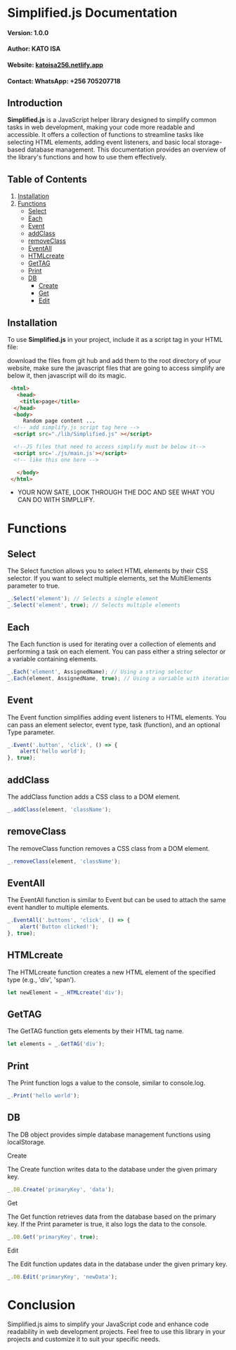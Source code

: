 # Simplified.js Documentation

#### **Version:** 1.0.0
#### **Author:** KATO ISA
#### **Website:** [katoisa256.netlify.app](https://www.katoisa256.netlify.app)
#### **Contact:** WhatsApp: +256 705207718

## Introduction

**Simplified.js** is a JavaScript helper library designed to simplify common tasks in web development, making your code more readable and accessible. It offers a collection of functions to streamline tasks like selecting HTML elements, adding event listeners, and basic local storage-based database management. This documentation provides an overview of the library's functions and how to use them effectively.

## Table of Contents

1. [Installation](#installation)
2. [Functions](#functions)
    - [Select](#select)
    - [Each](#each)
    - [Event](#event)
    - [addClass](#addclass)
    - [removeClass](#removeclass)
    - [EventAll](#eventall)
    - [HTMLcreate](#htmlcreate)
    - [GetTAG](#gettag)
    - [Print](#print)
    - [DB](#db)
        - [Create](#create)
        - [Get](#get)
        - [Edit](#edit)

## Installation <a name="installation"></a>

To use **Simplified.js** in your project, include it as a script tag in your HTML file:

download the files from git hub and add them to the root directory of your website, make sure the javascript files that are going to access simplify are below it, then javascript will do its magic.

```html
 <html>
   <head>
    <title>page</title>
  </head>
  <body>
     Random page content ...
  <!-- add simplify.js script tag here -->
  <script src="./lib/Simplified.js" ></script>

  <!--JS files that need to access simplify must be below it-->
  <script src='./js/main.js'></script>
  <!-- like this one here -->

   </body>
 </html>
```

* YOUR NOW SATE, LOOK THROUGH THE DOC AND SEE WHAT YOU CAN DO WITH SIMPLLIFY.
# <a name="functions">Functions</a>
## <a name="select">Select</a>
The Select function allows you to select HTML elements by their CSS selector. If you want to select multiple elements, set the MultiElements parameter to true.

```js
_.Select('element'); // Selects a single element
_.Select('element', true); // Selects multiple elements

```

## <a name="each">Each</a>
The Each function is used for iterating over a collection of elements and performing a task on each element. You can pass either a string selector or a variable containing elements.

```js
_.Each('element', AssignedName); // Using a string selector
_.Each(element, AssignedName, true); // Using a variable with iteration
```

## <a name="event">Event</a>
The Event function simplifies adding event listeners to HTML elements. You can pass an element selector, event type, task (function), and an optional Type parameter.

```js
_.Event('.button', 'click', () => {
    alert('hello world');
}, true);

```

## <a name="addclass">addClass</a>
The addClass function adds a CSS class to a DOM element.

```js
_.addClass(element, 'className');

```

## <a name="removeclass">removeClass</a>
The removeClass function removes a CSS class from a DOM element.

```js
_.removeClass(element, 'className');

```

##  <a name="eventall">EventAll</a>
The EventAll function is similar to Event but can be used to attach the same event handler to multiple elements.

```js
_.EventAll('.buttons', 'click', () => {
    alert('Button clicked!');
}, true);

```

##  <a name="htmlcreate">HTMLcreate</a>
The HTMLcreate function creates a new HTML element of the specified type (e.g., 'div', 'span').

```js
let newElement = _.HTMLcreate('div');
```

## <a name="gettag">GetTAG</a>
The GetTAG function gets elements by their HTML tag name.

```js
let elements = _.GetTAG('div');
```

## <a name="print">Print</a>
The Print function logs a value to the console, similar to console.log.

```js
_.Print('hello world');
```

## <a name="db">DB</a>
The DB object provides simple database management functions using localStorage.

<a name="create">Create</a>

  The Create function writes data to the database under the given primary key.

  ```js
  _.DB.Create('primaryKey', 'data');
  ```
<a name="get">Get</a>

   The Get function retrieves data from the database based on the primary key. If the Print parameter is true, it also logs the data to the console.

   ```js
   _.DB.Get('primaryKey', true);
   ```
<a name="edit">Edit</a>

  The Edit function updates data in the database under the given primary key.

  ```js
  _.DB.Edit('primaryKey', 'newData');
  ```

# Conclusion

Simplified.js aims to simplify your JavaScript code and enhance code readability in web development projects. Feel free to use this library in your projects and customize it to suit your specific needs.